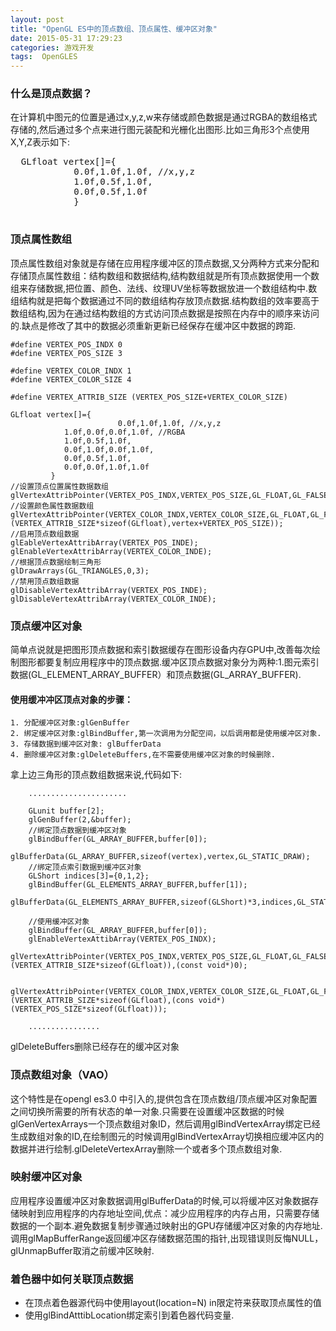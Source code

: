 ```yaml
---
layout: post
title: "OpenGL ES中的顶点数组、顶点属性、缓冲区对象"
date: 2015-05-31 17:29:23
categories: 游戏开发
tags:  OpenGLES
---
```

### 什么是顶点数据？
在计算机中图元的位置是通过x,y,z,w来存储或颜色数据是通过RGBA的数组格式存储的,然后通过多个点来进行图元装配和光栅化出图形.比如三角形3个点使用X,Y,Z表示如下:

<pre>
  GLfloat vertex[]={
			0.0f,1.0f,1.0f, //x,y,z
			1.0f,0.5f,1.0f,
			0.0f,0.5f,1.0f			
			}

</pre>

### 顶点属性数组
顶点属性数组对象就是存储在应用程序缓冲区的顶点数据,又分两种方式来分配和存储顶点属性数组：结构数组和数据结构,结构数组就是所有顶点数据使用一个数组来存储数据,把位置、颜色、法线、纹理UV坐标等数据放进一个数组结构中.数组结构就是把每个数据通过不同的数组结构存放顶点数据.结构数组的效率要高于数组结构,因为在通过结构数组的方式访问顶点数据是按照在内存中的顺序来访问的.缺点是修改了其中的数据必须重新更新已经保存在缓冲区中数据的跨距.


```
#define VERTEX_POS_INDX 0
#define VERTEX_POS_SIZE 3

#define VERTEX_COLOR_INDX 1
#define VERTEX_COLOR_SIZE 4

#define VERTEX_ATTRIB_SIZE (VERTEX_POS_SIZE+VERTEX_COLOR_SIZE)

GLfloat vertex[]={
                        0.0f,1.0f,1.0f, //x,y,z
			1.0f,0.0f,0.0f,1.0f, //RGBA
			1.0f,0.5f,1.0f,
			0.0f,1.0f,0.0f,1.0f,
			0.0f,0.5f,1.0f,
			0.0f,0.0f,1.0f,1.0f
		 }
//设置顶点位置属性数据数组
glVertexAttribPointer(VERTEX_POS_INDX,VERTEX_POS_SIZE,GL_FLOAT,GL_FALSE,VERTEX_ATTRIB_SIZE*sizeof(GLfloat),vertex);
//设置颜色属性数据数组
glVertexAttribPointer(VERTEX_COLOR_INDX,VERTEX_COLOR_SIZE,GL_FLOAT,GL_FALSE,(VERTEX_ATTRIB_SIZE*sizeof(GLfloat),vertex+VERTEX_POS_SIZE));
//启用顶点数组数据
glEableVertexAttribArray(VERTEX_POS_INDE);
glEnableVertexAttribArray(VERTEX_COLOR_INDE);
//根据顶点数据绘制三角形
glDrawArrays(GL_TRIANGLES,0,3);
//禁用顶点数组数据
glDisableVertexAttribArray(VERTEX_POS_INDE);
glDisableVertexAttribArray(VERTEX_COLOR_INDE);
```


### 顶点缓冲区对象

简单点说就是把图形顶点数据和索引数据缓存在图形设备内存GPU中,改善每次绘制图形都要复制应用程序中的顶点数据.缓冲区顶点数据对象分为两种:1.图元索引数据(GL_ELEMENT_ARRAY_BUFFER）和顶点数据(GL_ARRAY_BUFFER).

#### 使用缓冲冲区顶点对象的步骤：
	1. 分配缓冲区对象:glGenBuffer
	2. 绑定缓冲区对象:glBindBuffer,第一次调用为分配空间，以后调用都是使用缓冲区对象.
	3. 存储数据到缓冲区对象: glBufferData
	4. 删除缓冲区对象:glDeleteBuffers,在不需要使用缓冲区对象的时候删除.

拿上边三角形的顶点数组数据来说,代码如下:
```
	......................
	
	GLunit buffer[2];
	glGenBuffer(2,&buffer);
	//绑定顶点数据到缓冲区对象
	glBindBuffer(GL_ARRAY_BUFFER,buffer[0]);
	glBufferData(GL_ARRAY_BUFFER,sizeof(vertex),vertex,GL_STATIC_DRAW);
	//绑定顶点索引数据到缓冲区对象
	GLShort indices[3]={0,1,2};
	glBindBuffer(GL_ELEMENTS_ARRAY_BUFFER,buffer[1]);
	glBufferData(GL_ELEMENTS_ARRAY_BUFFER,sizeof(GLShort)*3,indices,GL_STATIC_DRAW);

	//使用缓冲区对象
	glBindBuffer(GL_ARRAY_BUFFER,buffer[0]);
	glEnableVertexAttibArray(VERTEX_POS_INDX);
	glVertexAttribPointer(VERTEX_POS_INDX,VERTEX_POS_SIZE,GL_FLOAT,GL_FALSE,(VERTEX_ATTRIB_SIZE*sizeof(GLfloat)),(const void*)0);
	
	glVertexAttribPointer(VERTEX_COLOR_INDX,VERTEX_COLOR_SIZE,GL_FLOAT,GL_FALSE,(VERTEX_ATTRIB_SIZE*sizeof(GLfloat),(cons void*)(VERTEX_POS_SIZE*sizeof(GLfloat)));
	
	................

```
glDeleteBuffers删除已经存在的缓冲区对象

### 顶点数组对象（VAO）
这个特性是在opengl es3.0 中引入的,提供包含在顶点数组/顶点缓冲区对象配置之间切换所需要的所有状态的单一对象.只需要在设置缓冲区数据的时候glGenVertexArrays一个顶点数组对象ID，然后调用glBindVertexArray绑定已经生成数组对象的ID,在绘制图元的时候调用glBindVertexArray切换相应缓冲区内的数据并进行绘制.glDeleteVertexArray删除一个或者多个顶点数组对象.

### 映射缓冲区对象
应用程序设置缓冲区对象数据调用glBufferData的时候,可以将缓冲区对象数据存储映射到应用程序的内存地址空间,优点：减少应用程序的内存占用，只需要存储数据的一个副本.避免数据复制步骤通过映射出的GPU存储缓冲区对象的内存地址.
调用glMapBufferRange返回缓冲区存储数据范围的指针,出现错误则反悔NULL，glUnmapBuffer取消之前缓冲区映射.

### 着色器中如何关联顶点数据

* 在顶点着色器源代码中使用layout(location=N) in限定符来获取顶点属性的值
* 使用glBindAtttibLocation绑定索引到着色器代码变量.
